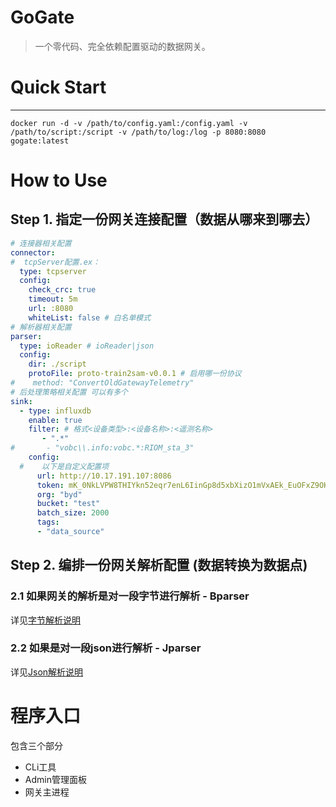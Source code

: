 # GoGate

> 一个零代码、完全依赖配置驱动的数据网关。


# Quick Start

---
```shell
docker run -d -v /path/to/config.yaml:/config.yaml -v /path/to/script:/script -v /path/to/log:/log -p 8080:8080 gogate:latest
```

# How to Use


## Step 1. 指定一份网关连接配置（数据从哪来到哪去）

```yaml
# 连接器相关配置
connector:
#  tcpServer配置.ex：
  type: tcpserver
  config:
    check_crc: true
    timeout: 5m
    url: :8080
    whiteList: false # 白名单模式
# 解析器相关配置
parser:
  type: ioReader # ioReader|json
  config:
    dir: ./script
    protoFile: proto-train2sam-v0.0.1 # 启用哪一份协议
#    method: "ConvertOldGatewayTelemetry"
# 后处理策略相关配置 可以有多个
sink:
  - type: influxdb
    enable: true
    filter: # 格式<设备类型>:<设备名称>:<遥测名称>
       - ".*"
#       - "vobc\\.info:vobc.*:RIOM_sta_3"
    config:
  #    以下是自定义配置项
      url: http://10.17.191.107:8086
      token: mK_0NkLVPW8THIYkn52eqr7enL6IinGp8d5xbXizO1mVxAEk_EuOFxZ9OKWYcwVgi2XmogD6iPcO9KQ8ToVvtQ==
      org: "byd"
      bucket: "test"
      batch_size: 2000
      tags:
      - "data_source"

```


## Step 2. 编排一份网关解析配置 (数据转换为数据点)

### 2.1 如果网关的解析是对一段字节进行解析 - Bparser


详见[字节解析说明](./BParser.md)

### 2.2 如果是对一段json进行解析 - Jparser

详见[Json解析说明](./examples/README.md)




# 程序入口


包含三个部分
- CLi工具
- Admin管理面板
- 网关主进程
